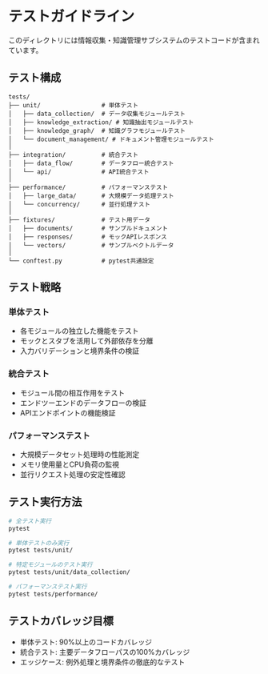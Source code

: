 # テストガイドライン

このディレクトリには情報収集・知識管理サブシステムのテストコードが含まれています。

## テスト構成

```
tests/
├── unit/                 # 単体テスト
│   ├── data_collection/  # データ収集モジュールテスト
│   ├── knowledge_extraction/ # 知識抽出モジュールテスト
│   ├── knowledge_graph/  # 知識グラフモジュールテスト
│   └── document_management/ # ドキュメント管理モジュールテスト
│
├── integration/          # 統合テスト
│   ├── data_flow/        # データフロー統合テスト
│   └── api/              # API統合テスト
│
├── performance/          # パフォーマンステスト
│   ├── large_data/       # 大規模データ処理テスト
│   └── concurrency/      # 並行処理テスト
│
├── fixtures/             # テスト用データ
│   ├── documents/        # サンプルドキュメント
│   ├── responses/        # モックAPIレスポンス
│   └── vectors/          # サンプルベクトルデータ
│
└── conftest.py           # pytest共通設定
```

## テスト戦略

### 単体テスト
- 各モジュールの独立した機能をテスト
- モックとスタブを活用して外部依存を分離
- 入力バリデーションと境界条件の検証

### 統合テスト
- モジュール間の相互作用をテスト
- エンドツーエンドのデータフローの検証
- APIエンドポイントの機能検証

### パフォーマンステスト
- 大規模データセット処理時の性能測定
- メモリ使用量とCPU負荷の監視
- 並行リクエスト処理の安定性確認

## テスト実行方法

```bash
# 全テスト実行
pytest

# 単体テストのみ実行
pytest tests/unit/

# 特定モジュールのテスト実行
pytest tests/unit/data_collection/

# パフォーマンステスト実行
pytest tests/performance/
```

## テストカバレッジ目標

- 単体テスト: 90%以上のコードカバレッジ
- 統合テスト: 主要データフローパスの100%カバレッジ
- エッジケース: 例外処理と境界条件の徹底的なテスト